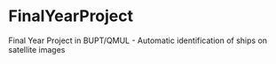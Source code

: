 # FinalYearProject
Final Year Project in BUPT/QMUL - Automatic identification of ships on satellite images
